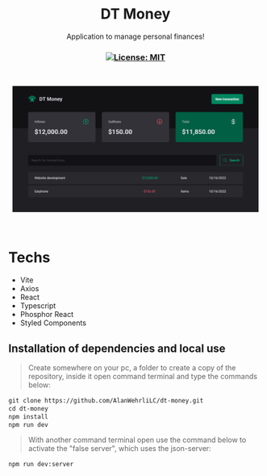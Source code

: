 <h1 align="center">DT Money</h1>
<p align="center">Application to manage personal finances!</p>

<h3 align="center">

  <a href="./LICENSE" target="_blank">
    <img alt="License: MIT" src="https://img.shields.io/badge/license%20-MIT-1C1E26?style=for-the-badge&labelColor=1C1E26&color=70ee63">
  </a>

</h3>

<br />

<p align="center">
    <img height="250rem" src="./.github/image1.png">
</p>

<br />

# Techs

-  Vite
-  Axios
-  React
-  Typescript
-  Phosphor React
-  Styled Components



## Installation of dependencies and local use

> Create somewhere on your pc, a folder to create a copy of the repository, inside it open command terminal and type the commands below:
```
git clone https://github.com/AlanWehrliLC/dt-money.git
cd dt-money
npm install
npm run dev
```

> With another command terminal open use the command below to activate the "false server", which uses the json-server:
```
npm run dev:server
```


